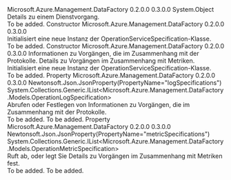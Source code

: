 <Type Name="OperationServiceSpecification" FullName="Microsoft.Azure.Management.DataFactory.Models.OperationServiceSpecification">
  <TypeSignature Language="C#" Value="public class OperationServiceSpecification" />
  <TypeSignature Language="ILAsm" Value=".class public auto ansi beforefieldinit OperationServiceSpecification extends System.Object" />
  <TypeSignature Language="DocId" Value="T:Microsoft.Azure.Management.DataFactory.Models.OperationServiceSpecification" />
  <TypeSignature Language="VB.NET" Value="Public Class OperationServiceSpecification" />
  <TypeSignature Language="F#" Value="type OperationServiceSpecification = class" />
  <AssemblyInfo>
    <AssemblyName>Microsoft.Azure.Management.DataFactory</AssemblyName>
    <AssemblyVersion>0.2.0.0</AssemblyVersion>
    <AssemblyVersion>0.3.0.0</AssemblyVersion>
  </AssemblyInfo>
  <Base>
    <BaseTypeName>System.Object</BaseTypeName>
  </Base>
  <Interfaces />
  <Docs>
    <summary>
            Details zu einem Dienstvorgang.
            </summary>
    <remarks>To be added.</remarks>
  </Docs>
  <Members>
    <Member MemberName=".ctor">
      <MemberSignature Language="C#" Value="public OperationServiceSpecification ();" />
      <MemberSignature Language="ILAsm" Value=".method public hidebysig specialname rtspecialname instance void .ctor() cil managed" />
      <MemberSignature Language="DocId" Value="M:Microsoft.Azure.Management.DataFactory.Models.OperationServiceSpecification.#ctor" />
      <MemberSignature Language="VB.NET" Value="Public Sub New ()" />
      <MemberType>Constructor</MemberType>
      <AssemblyInfo>
        <AssemblyName>Microsoft.Azure.Management.DataFactory</AssemblyName>
        <AssemblyVersion>0.2.0.0</AssemblyVersion>
        <AssemblyVersion>0.3.0.0</AssemblyVersion>
      </AssemblyInfo>
      <Parameters />
      <Docs>
        <summary>
            Initialisiert eine neue Instanz der OperationServiceSpecification-Klasse.
            </summary>
        <remarks>To be added.</remarks>
      </Docs>
    </Member>
    <Member MemberName=".ctor">
      <MemberSignature Language="C#" Value="public OperationServiceSpecification (System.Collections.Generic.IList&lt;Microsoft.Azure.Management.DataFactory.Models.OperationLogSpecification&gt; logSpecifications = null, System.Collections.Generic.IList&lt;Microsoft.Azure.Management.DataFactory.Models.OperationMetricSpecification&gt; metricSpecifications = null);" />
      <MemberSignature Language="ILAsm" Value=".method public hidebysig specialname rtspecialname instance void .ctor(class System.Collections.Generic.IList`1&lt;class Microsoft.Azure.Management.DataFactory.Models.OperationLogSpecification&gt; logSpecifications, class System.Collections.Generic.IList`1&lt;class Microsoft.Azure.Management.DataFactory.Models.OperationMetricSpecification&gt; metricSpecifications) cil managed" />
      <MemberSignature Language="DocId" Value="M:Microsoft.Azure.Management.DataFactory.Models.OperationServiceSpecification.#ctor(System.Collections.Generic.IList{Microsoft.Azure.Management.DataFactory.Models.OperationLogSpecification},System.Collections.Generic.IList{Microsoft.Azure.Management.DataFactory.Models.OperationMetricSpecification})" />
      <MemberSignature Language="VB.NET" Value="Public Sub New (Optional logSpecifications As IList(Of OperationLogSpecification) = null, Optional metricSpecifications As IList(Of OperationMetricSpecification) = null)" />
      <MemberSignature Language="F#" Value="new Microsoft.Azure.Management.DataFactory.Models.OperationServiceSpecification : System.Collections.Generic.IList&lt;Microsoft.Azure.Management.DataFactory.Models.OperationLogSpecification&gt; * System.Collections.Generic.IList&lt;Microsoft.Azure.Management.DataFactory.Models.OperationMetricSpecification&gt; -&gt; Microsoft.Azure.Management.DataFactory.Models.OperationServiceSpecification" Usage="new Microsoft.Azure.Management.DataFactory.Models.OperationServiceSpecification (logSpecifications, metricSpecifications)" />
      <MemberType>Constructor</MemberType>
      <AssemblyInfo>
        <AssemblyName>Microsoft.Azure.Management.DataFactory</AssemblyName>
        <AssemblyVersion>0.2.0.0</AssemblyVersion>
        <AssemblyVersion>0.3.0.0</AssemblyVersion>
      </AssemblyInfo>
      <Parameters>
        <Parameter Name="logSpecifications" Type="System.Collections.Generic.IList&lt;Microsoft.Azure.Management.DataFactory.Models.OperationLogSpecification&gt;" />
        <Parameter Name="metricSpecifications" Type="System.Collections.Generic.IList&lt;Microsoft.Azure.Management.DataFactory.Models.OperationMetricSpecification&gt;" />
      </Parameters>
      <Docs>
        <param name="logSpecifications">Informationen zu Vorgängen, die im Zusammenhang mit der Protokolle.</param>
        <param name="metricSpecifications">Details zu Vorgängen im Zusammenhang mit Metriken.</param>
        <summary>
            Initialisiert eine neue Instanz der OperationServiceSpecification-Klasse.
            </summary>
        <remarks>To be added.</remarks>
      </Docs>
    </Member>
    <Member MemberName="LogSpecifications">
      <MemberSignature Language="C#" Value="public System.Collections.Generic.IList&lt;Microsoft.Azure.Management.DataFactory.Models.OperationLogSpecification&gt; LogSpecifications { get; set; }" />
      <MemberSignature Language="ILAsm" Value=".property instance class System.Collections.Generic.IList`1&lt;class Microsoft.Azure.Management.DataFactory.Models.OperationLogSpecification&gt; LogSpecifications" />
      <MemberSignature Language="DocId" Value="P:Microsoft.Azure.Management.DataFactory.Models.OperationServiceSpecification.LogSpecifications" />
      <MemberSignature Language="VB.NET" Value="Public Property LogSpecifications As IList(Of OperationLogSpecification)" />
      <MemberSignature Language="F#" Value="member this.LogSpecifications : System.Collections.Generic.IList&lt;Microsoft.Azure.Management.DataFactory.Models.OperationLogSpecification&gt; with get, set" Usage="Microsoft.Azure.Management.DataFactory.Models.OperationServiceSpecification.LogSpecifications" />
      <MemberType>Property</MemberType>
      <AssemblyInfo>
        <AssemblyName>Microsoft.Azure.Management.DataFactory</AssemblyName>
        <AssemblyVersion>0.2.0.0</AssemblyVersion>
        <AssemblyVersion>0.3.0.0</AssemblyVersion>
      </AssemblyInfo>
      <Attributes>
        <Attribute>
          <AttributeName>Newtonsoft.Json.JsonProperty(PropertyName="logSpecifications")</AttributeName>
        </Attribute>
      </Attributes>
      <ReturnValue>
        <ReturnType>System.Collections.Generic.IList&lt;Microsoft.Azure.Management.DataFactory.Models.OperationLogSpecification&gt;</ReturnType>
      </ReturnValue>
      <Docs>
        <summary>
            Abrufen oder Festlegen von Informationen zu Vorgängen, die im Zusammenhang mit der Protokolle.
            </summary>
        <value>To be added.</value>
        <remarks>To be added.</remarks>
      </Docs>
    </Member>
    <Member MemberName="MetricSpecifications">
      <MemberSignature Language="C#" Value="public System.Collections.Generic.IList&lt;Microsoft.Azure.Management.DataFactory.Models.OperationMetricSpecification&gt; MetricSpecifications { get; set; }" />
      <MemberSignature Language="ILAsm" Value=".property instance class System.Collections.Generic.IList`1&lt;class Microsoft.Azure.Management.DataFactory.Models.OperationMetricSpecification&gt; MetricSpecifications" />
      <MemberSignature Language="DocId" Value="P:Microsoft.Azure.Management.DataFactory.Models.OperationServiceSpecification.MetricSpecifications" />
      <MemberSignature Language="VB.NET" Value="Public Property MetricSpecifications As IList(Of OperationMetricSpecification)" />
      <MemberSignature Language="F#" Value="member this.MetricSpecifications : System.Collections.Generic.IList&lt;Microsoft.Azure.Management.DataFactory.Models.OperationMetricSpecification&gt; with get, set" Usage="Microsoft.Azure.Management.DataFactory.Models.OperationServiceSpecification.MetricSpecifications" />
      <MemberType>Property</MemberType>
      <AssemblyInfo>
        <AssemblyName>Microsoft.Azure.Management.DataFactory</AssemblyName>
        <AssemblyVersion>0.2.0.0</AssemblyVersion>
        <AssemblyVersion>0.3.0.0</AssemblyVersion>
      </AssemblyInfo>
      <Attributes>
        <Attribute>
          <AttributeName>Newtonsoft.Json.JsonProperty(PropertyName="metricSpecifications")</AttributeName>
        </Attribute>
      </Attributes>
      <ReturnValue>
        <ReturnType>System.Collections.Generic.IList&lt;Microsoft.Azure.Management.DataFactory.Models.OperationMetricSpecification&gt;</ReturnType>
      </ReturnValue>
      <Docs>
        <summary>
            Ruft ab, oder legt Sie Details zu Vorgängen im Zusammenhang mit Metriken fest.
            </summary>
        <value>To be added.</value>
        <remarks>To be added.</remarks>
      </Docs>
    </Member>
  </Members>
</Type>